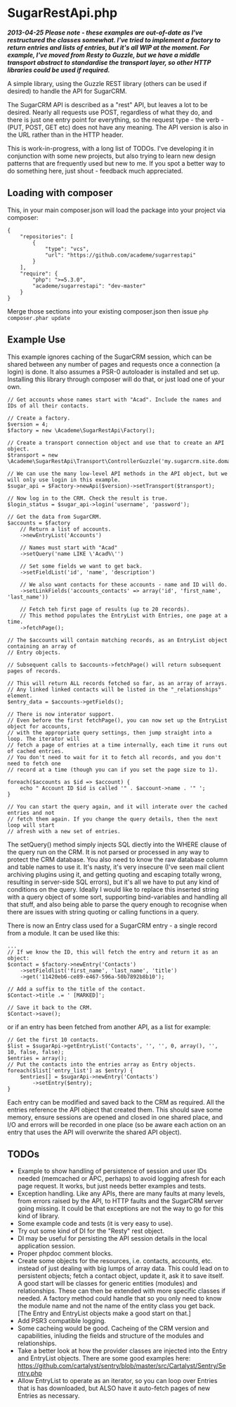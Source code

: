 # SugarRestApi.php

_**2013-04-25 Please note - these examples are out-of-date as I've restructured the classes somewhat. 
I've tried to implement a factory to return entries and lists of entries, but it's all WIP at the moment. 
For example, I've moved from Resty to Guzzle, but we have a middle transport abstract to standardise 
the transport layer, so other HTTP libraries could be used if required.**_

A simple library, using the Guzzle REST library (others can be used if desired) to
handle the API for SugarCRM.

The SugarCRM API is described as a "rest" API, but leaves a lot to be desired. Nearly all requests
use POST, regardless of what they do, and there is just one entry point for everything, so
the request type - the verb - (PUT, POST, GET etc) does not have any meaning. The API
version is also in the URL rather than in the HTTP header.

This is work-in-progress, with a long list of TODOs. I've developing it in conjunction with some 
new projects, but also trying to learn new design patterns that are frequently used but new to me. 
If you spot a better way to do something here, just shout - feedback much appreciated.

## Loading with composer

This, in your main composer.json will load the package into your project via composer:

    {
        "repositories": [
            {
                "type": "vcs",
                "url": "https://github.com/academe/sugarrestapi"
            }
        ],
        "require": {
            "php": ">=5.3.0",
            "academe/sugarrestapi": "dev-master"
        }
    }

Merge those sections into your existing composer.json then issue `php composer.phar update`

## Example Use

This example ignores caching of the SugarCRM session, which can be shared between any number 
of pages and requests once a connection (a login) is done. It also assumes a PSR-0 autoloader 
is installed and set up. Installing this library through composer will do that, or just load 
one of your own.

    // Get accounts whose names start with "Acad". Include the names and IDs of all their contacts.
    
    // Create a factory.
    $version = 4;
    $factory = new \Academe\SugarRestApi\Factory();
    
    // Create a transport connection object and use that to create an API object.
    $transport = new \Academe\SugarRestApi\Transport\ControllerGuzzle('my.sugarcrm.site.domain');
    
    // We can use the many low-level API methods in the API object, but we will only use login in this example.
    $sugar_api = $Factory->newApi($version)->setTransport($transport);
    
    // Now log in to the CRM. Check the result is true.
    $login_status = $sugar_api->login('username', 'password');
    
    // Get the data from SugarCRM.
    $accounts = $factory
        // Return a list of accounts.
        ->newEntryList('Accounts')
        
        // Names must start with "Acad"
        ->setQuery('name LIKE \'Acad%\'')
        
        // Set some fields we want to get back.
        ->setFieldList('id', 'name', 'description')
        
        // We also want contacts for these accounts - name and ID will do.
        ->setLinkFields('accounts_contacts' => array('id', 'first_name', 'last_name'))
        
        // Fetch teh first page of results (up to 20 records).
        // This method populates the EntryList with Entries, one page at a time.
        ->fetchPage();

    // The $accounts will contain matching records, as an EntryList object containing an array of
    // Entry objects.
    
    // Subsequent calls to $accounts->fetchPage() will return subsequent pages of records.
    
    // This will return ALL records fetched so far, as an array of arrays.
    // Any linked linked contacts will be listed in the "_relationships" element.
    $entry_data = $accounts->getFields();
    
    // There is now interator support.
    // Even before the first fetchPage(), you can now set up the EntryList object for accounts,
    // with the appropriate query settings, then jump straight into a loop. The iterator will
    // fetch a page of entries at a time internally, each time it runs out of cached entries.
    // You don't need to wait for it to fetch all records, and you don't need to fetch one
    // record at a time (though you can if you set the page size to 1).
    
    foreach($accounts as $id => $account) {
        echo " Account ID $id is called '" . $account->name . '" ';
    }
    
    // You can start the query again, and it will interate over the cached entries and not
    // fetch them again. If you change the query details, then the next loop will start
    // afresh with a new set of entries.


The setQuery() method simply injects SQL diectly into the WHERE clause of the query run on the CRM.
It is not parsed or processed in any way to protect the CRM database. You also need to know the raw
database column and table names to use it. It's nasty, it's very insecure (I've seen mail client 
archiving plugins using it, and getting quoting and escaping totally wrong, resulting in server-side
SQL errors), but it's all we have to put any kind of conditions on the query. Ideally I would like to 
replace this inserted string with a query object of some sort, supporting bind-variables and handling
all that stuff, and also being able to parse the query enough to recognise when there are issues with
string quoting or calling functions in a query.

There is now an Entry class used for a SugarCRM entry - a single record from a module. It can be
used like this:

    ...
    // If we know the ID, this will fetch the entry and return it as an object:
    $contact = $factory->newEntry('Contacts')
        ->setFieldlist('first_name', 'last_name', 'title')
        ->get('11420eb6-ce89-e467-596a-50b7892b8b10');

    // Add a suffix to the title of the contact.
    $Contact->title .= ' [MARKED]';
    
    // Save it back to the CRM.
    $Contact->save();
    
or if an entry has been fetched from another API, as a list for example:
    
    // Get the first 10 contacts.
    $list = $sugarApi->getEntryList('Contacts', '', '', 0, array(), '', 10, false, false);
    $entries = array();
    // Put the contacts into the entries array as Entry objects.
    foreach($list['entry_list'] as $entry) {
        $entries[] = $sugarApi->newEntry('Contacts')
            ->setEntry($entry);
    }

Each entry can be modified and saved back to the CRM as required. All the entries reference the
API object that created them. This should save some memory, ensure sessions are opened and closed
in one shared place, and I/O and errors will be recorded in one place (so be aware each action on
an entry that uses the API will overwrite the shared API object).

## TODOs

* Example to show handling of persistence of session and user IDs needed (memcached or APC, 
perhaps) to avoid logging afresh for each page request. It works, but just needs better examples 
and tests.
* Exception handling. Like any APIs, there are many faults at many levels, from errors 
raised by the API, to HTTP faults and the SugarCRM server going missing. It could be that 
exceptions are not the way to go for this kind of library.
* Some example code and tests (it is very easy to use).
* Try out some kind of DI for the "Resty" rest object.
* DI may be useful for persisting the API session details in the local application session.
* Proper phpdoc comment blocks.
* Create some objects for the resources, i.e. contacts, accounts, etc. instead of just dealing 
with big lumps of array data. This could lead on to persistent objects; fetch a contact object, 
update it, ask it to save itself. A good start will be classes for generic entities (modules) 
and relationships. These can then be extended with more specific classes if needed. A factory 
method could handle that so you only need to know the module name and not the name of the 
entity class you get back. [The Entry and EntryList objects make a good start on that.]
* Add PSR3 compatible logging.
* Some cacheing would be good. Cacheing of the CRM version and capabilities, inluding the 
fields and structure of the modules and relationships.
* Take a better look at how the provider classes are injected into the Entry and EntryList 
objects. There are some good examples here: 
https://github.com/cartalyst/sentry/blob/master/src/Cartalyst/Sentry/Sentry.php
* Allow EntryList to operate as an iterator, so you can loop over Entries that is has 
downloaded, but ALSO have it auto-fetch pages of new Entries as necessary.


